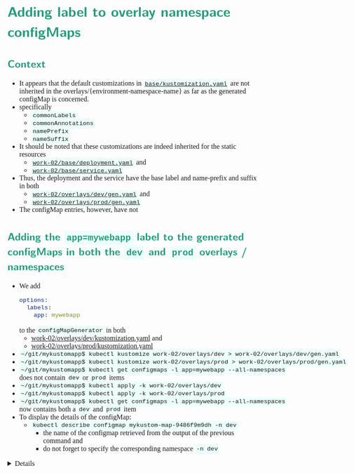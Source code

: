<style>
body {
  font-family: "Spectral", "Gentium Basic", Cardo , "Linux Libertine o", "Palatino Linotype", Cambria, serif;
  font-size: 100% !important;
  padding-right: 12%;
}
code {
  padding: 0.25em;
	
  white-space: pre;
  font-family: "Tlwg mono", Consolas, "Liberation Mono", Menlo, Courier, monospace;
	
  background-color: #ECFFFA;
  //border: 1px solid #ccc;
  //border-radius: 3px;
}

kbd {
  display: inline-block;
  padding: 3px 5px;
  font-family: "Tlwg mono", Consolas, "Liberation Mono", Menlo, Courier, monospace;
  line-height: 10px;
  color: #555;
  vertical-align: middle;
  background-color: #ECFFFA;
  border: solid 1px #ccc;
  border-bottom-color: #bbb;
  border-radius: 3px;
  box-shadow: inset 0 -1px 0 #bbb;
}

h1,h2,h3,h4,h5 {
  color: #269B7D; 
  font-family: "fira sans", "Latin Modern Sans", Calibri, "Trebuchet MS", sans-serif;
}

</style>

# Adding label to overlay namespace configMaps

## Context
- It appears that the default customizations in [`base/kustomization.yaml`](../work-02/base/kustomization.yaml) are not
  inherited in the overlays/{environment-namespace-name} as far as the generated configMap is concerned.
- specifically
  - `commonLabels`
  - `commonAnnotations`
  - `namePrefix`
  - `nameSuffix`
- It should be noted that these customizations are indeed inherited for the static resources
  - [`work-02/base/deployment.yaml`](../work-02/base/deployment.yaml) and
  - [`work-02/base/service.yaml`](../work-02/base/service.yaml)
- Thus, the deployment and the service have the base label and name-prefix and suffix in both 
  - [`work-02/overlays/dev/gen.yaml`](../work-02/overlays/dev/gen.yaml) and
  - [`work-02/overlays/prod/gen.yaml`](../work-02/overlays/prod/gen.yaml)
- The configMap entries, however, have not

## Adding the `app=mywebapp` label to the generated configMaps in both the `dev` and `prod` overlays / namespaces
- We add
  ```yaml
  options:
    labels:
      app: mywebapp
  ```
  to the `configMapGenerator` in both
  - [work-02/overlays/dev/kustomization.yaml](../work-02/overlays/dev/kustomization.yaml) and
  - [work-02/overlays/prod/kustomization.yaml](../work-02/overlays/prod/kustomization.yaml)
- `~/git/mykustomapp$ kubectl kustomize work-02/overlays/dev > work-02/overlays/dev/gen.yaml`
- `~/git/mykustomapp$ kubectl kustomize work-02/overlays/prod > work-02/overlays/prod/gen.yaml`
- `~/git/mykustomapp$ kubectl get configmaps -l app=mywebapp --all-namespaces` does not contain `dev` or `prod` items
- `~/git/mykustomapp$ kubectl apply -k work-02/overlays/dev`
- `~/git/mykustomapp$ kubectl apply -k work-02/overlays/prod`
- `~/git/mykustomapp$ kubectl get configmaps -l app=mywebapp --all-namespaces` now contains both a `dev` and `prod` item
- To display the details of the configMap:
  - `kubectl describe configmap mykustom-map-9486f9m9dh -n dev` 
    - the name of the configmap retrieved from the output of the previous command and 
    - do not forget to specify the corresponding namespace `-n dev`
  

<details>

```bash
(base) willem@mint-22:~/git/mykustomapp$ kubectl get all -l app=mywebapp --all-namespaces
NAMESPACE   NAME                                      READY   STATUS    RESTARTS        AGE
default     pod/kustom-mywebapp-v1-f875df8b-d8h2c     1/1     Running   3 (3d22h ago)   5d10h
dev         pod/kustom-mywebapp-v1-67889f7d79-wrvjc   1/1     Running   3 (3d22h ago)   5d
dev         pod/kustom-mywebapp-v1-67889f7d79-wsms6   1/1     Running   3 (3d22h ago)   5d
prod        pod/kustom-mywebapp-v1-5df468f984-4cc97   1/1     Running   2 (3d22h ago)   4d10h
prod        pod/kustom-mywebapp-v1-5df468f984-4tb6p   1/1     Running   2 (3d22h ago)   4d10h
prod        pod/kustom-mywebapp-v1-5df468f984-mtq7q   1/1     Running   2 (3d22h ago)   4d10h

NAMESPACE   NAME                         TYPE           CLUSTER-IP      EXTERNAL-IP   PORT(S)        AGE
default     service/kustom-mywebapp-v1   LoadBalancer   10.98.186.162   <pending>     80:31683/TCP   5d10h
dev         service/kustom-mywebapp-v1   LoadBalancer   10.105.206.96   <pending>     80:31425/TCP   5d
prod        service/kustom-mywebapp-v1   LoadBalancer   10.101.99.212   <pending>     80:32523/TCP   4d10h

NAMESPACE   NAME                                 READY   UP-TO-DATE   AVAILABLE   AGE
default     deployment.apps/kustom-mywebapp-v1   1/1     1            1           5d10h
dev         deployment.apps/kustom-mywebapp-v1   2/2     2            2           5d
prod        deployment.apps/kustom-mywebapp-v1   3/3     3            3           4d10h

NAMESPACE   NAME                                            DESIRED   CURRENT   READY   AGE
default     replicaset.apps/kustom-mywebapp-v1-59565b8f7c   0         0         0       5d10h
default     replicaset.apps/kustom-mywebapp-v1-f875df8b     1         1         1       5d10h
dev         replicaset.apps/kustom-mywebapp-v1-67889f7d79   2         2         2       5d
prod        replicaset.apps/kustom-mywebapp-v1-5df468f984   3         3         3       4d10h
(base) willem@mint-22:~/git/mykustomapp$ kubectl apply -k work-02/overlays/dev
# Warning: 'bases' is deprecated. Please use 'resources' instead. Run 'kustomize edit fix' to update your Kustomization automatically.
# Warning: 'commonLabels' is deprecated. Please use 'labels' instead. Run 'kustomize edit fix' to update your Kustomization automatically.
configmap/mykustom-map-9486f9m9dh configured
service/kustom-mywebapp-v1 unchanged
deployment.apps/kustom-mywebapp-v1 unchanged
(base) willem@mint-22:~/git/mykustomapp$ kubectl get all -l app=mywebapp --all-namespaces
NAMESPACE   NAME                                      READY   STATUS    RESTARTS        AGE
default     pod/kustom-mywebapp-v1-f875df8b-d8h2c     1/1     Running   3 (3d22h ago)   5d10h
dev         pod/kustom-mywebapp-v1-67889f7d79-wrvjc   1/1     Running   3 (3d22h ago)   5d
dev         pod/kustom-mywebapp-v1-67889f7d79-wsms6   1/1     Running   3 (3d22h ago)   5d
prod        pod/kustom-mywebapp-v1-5df468f984-4cc97   1/1     Running   2 (3d22h ago)   4d10h
prod        pod/kustom-mywebapp-v1-5df468f984-4tb6p   1/1     Running   2 (3d22h ago)   4d10h
prod        pod/kustom-mywebapp-v1-5df468f984-mtq7q   1/1     Running   2 (3d22h ago)   4d10h

NAMESPACE   NAME                         TYPE           CLUSTER-IP      EXTERNAL-IP   PORT(S)        AGE
default     service/kustom-mywebapp-v1   LoadBalancer   10.98.186.162   <pending>     80:31683/TCP   5d10h
dev         service/kustom-mywebapp-v1   LoadBalancer   10.105.206.96   <pending>     80:31425/TCP   5d
prod        service/kustom-mywebapp-v1   LoadBalancer   10.101.99.212   <pending>     80:32523/TCP   4d10h

NAMESPACE   NAME                                 READY   UP-TO-DATE   AVAILABLE   AGE
default     deployment.apps/kustom-mywebapp-v1   1/1     1            1           5d10h
dev         deployment.apps/kustom-mywebapp-v1   2/2     2            2           5d
prod        deployment.apps/kustom-mywebapp-v1   3/3     3            3           4d10h

NAMESPACE   NAME                                            DESIRED   CURRENT   READY   AGE
default     replicaset.apps/kustom-mywebapp-v1-59565b8f7c   0         0         0       5d10h
default     replicaset.apps/kustom-mywebapp-v1-f875df8b     1         1         1       5d10h
dev         replicaset.apps/kustom-mywebapp-v1-67889f7d79   2         2         2       5d
prod        replicaset.apps/kustom-mywebapp-v1-5df468f984   3         3         3       4d10h
(base) willem@mint-22:~/git/mykustomapp$ kubectl get configmaps
NAME                                DATA   AGE
kube-root-ca.crt                    1      6d7h
kustom-mykustom-map-v1-bht92hd6gm   3      5d10h
kustom-mykustom-map-v1-k98kg64km2   3      5d10h
(base) willem@mint-22:~/git/mykustomapp$ kubectl get configmaps -l app=mywebapp --all-namespaces
NAMESPACE   NAME                                DATA   AGE
default     kustom-mykustom-map-v1-bht92hd6gm   3      5d10h
default     kustom-mykustom-map-v1-k98kg64km2   3      5d10h
dev         mykustom-map-9486f9m9dh             3      5d
(base) willem@mint-22:~/git/mykustomapp$ kubectl get configmaps  --all-namespaces
NAMESPACE              NAME                                                   DATA   AGE
default                kube-root-ca.crt                                       1      6d7h
default                kustom-mykustom-map-v1-bht92hd6gm                      3      5d10h
default                kustom-mykustom-map-v1-k98kg64km2                      3      5d10h
dev                    kube-root-ca.crt                                       1      5d
dev                    mykustom-map-9486f9m9dh                                3      5d
kube-node-lease        kube-root-ca.crt                                       1      6d7h
kube-public            cluster-info                                           1      6d7h
kube-public            kube-root-ca.crt                                       1      6d7h
kube-system            coredns                                                1      6d7h
kube-system            extension-apiserver-authentication                     6      6d7h
kube-system            kube-apiserver-legacy-service-account-token-tracking   1      6d7h
kube-system            kube-proxy                                             2      6d7h
kube-system            kube-root-ca.crt                                       1      6d7h
kube-system            kubeadm-config                                         1      6d7h
kube-system            kubelet-config                                         1      6d7h
kubernetes-dashboard   kube-root-ca.crt                                       1      6d7h
kubernetes-dashboard   kubernetes-dashboard-settings                          0      6d7h
prod                   kube-root-ca.crt                                       1      5d
prod                   mykustom-map-kcc8f98gcc                                3      4d10h
(base) willem@mint-22:~/git/mykustomapp$ kubectl apply -k work-02/overlays/prod
# Warning: 'bases' is deprecated. Please use 'resources' instead. Run 'kustomize edit fix' to update your Kustomization automatically.
# Warning: 'commonLabels' is deprecated. Please use 'labels' instead. Run 'kustomize edit fix' to update your Kustomization automatically.
configmap/mykustom-map-kcc8f98gcc configured
service/kustom-mywebapp-v1 unchanged
deployment.apps/kustom-mywebapp-v1 unchanged
(base) willem@mint-22:~/git/mykustomapp$ kubectl get configmaps -l app=mywebapp --all-namespaces
NAMESPACE   NAME                                DATA   AGE
default     kustom-mykustom-map-v1-bht92hd6gm   3      5d10h
default     kustom-mykustom-map-v1-k98kg64km2   3      5d10h
dev         mykustom-map-9486f9m9dh             3      5d
prod        mykustom-map-kcc8f98gcc             3      4d10h
(base) willem@mint-22:~/git/mykustomapp$ kubectl get all -l app=mywebapp --all-namespaces
NAMESPACE   NAME                                      READY   STATUS    RESTARTS        AGE
default     pod/kustom-mywebapp-v1-f875df8b-d8h2c     1/1     Running   3 (3d22h ago)   5d10h
dev         pod/kustom-mywebapp-v1-67889f7d79-wrvjc   1/1     Running   3 (3d22h ago)   5d
dev         pod/kustom-mywebapp-v1-67889f7d79-wsms6   1/1     Running   3 (3d22h ago)   5d
prod        pod/kustom-mywebapp-v1-5df468f984-4cc97   1/1     Running   2 (3d22h ago)   4d10h
prod        pod/kustom-mywebapp-v1-5df468f984-4tb6p   1/1     Running   2 (3d22h ago)   4d10h
prod        pod/kustom-mywebapp-v1-5df468f984-mtq7q   1/1     Running   2 (3d22h ago)   4d10h

NAMESPACE   NAME                         TYPE           CLUSTER-IP      EXTERNAL-IP   PORT(S)        AGE
default     service/kustom-mywebapp-v1   LoadBalancer   10.98.186.162   <pending>     80:31683/TCP   5d10h
dev         service/kustom-mywebapp-v1   LoadBalancer   10.105.206.96   <pending>     80:31425/TCP   5d
prod        service/kustom-mywebapp-v1   LoadBalancer   10.101.99.212   <pending>     80:32523/TCP   4d10h

NAMESPACE   NAME                                 READY   UP-TO-DATE   AVAILABLE   AGE
default     deployment.apps/kustom-mywebapp-v1   1/1     1            1           5d10h
dev         deployment.apps/kustom-mywebapp-v1   2/2     2            2           5d
prod        deployment.apps/kustom-mywebapp-v1   3/3     3            3           4d10h

NAMESPACE   NAME                                            DESIRED   CURRENT   READY   AGE
default     replicaset.apps/kustom-mywebapp-v1-59565b8f7c   0         0         0       5d10h
default     replicaset.apps/kustom-mywebapp-v1-f875df8b     1         1         1       5d10h
dev         replicaset.apps/kustom-mywebapp-v1-67889f7d79   2         2         2       5d
prod        replicaset.apps/kustom-mywebapp-v1-5df468f984   3         3         3       4d10h
(base) willem@mint-22:~/git/mykustomapp$ kubectl get configmaps -l app=mywebapp --all-namespaces
NAMESPACE   NAME                                DATA   AGE
default     kustom-mykustom-map-v1-bht92hd6gm   3      5d10h
default     kustom-mykustom-map-v1-k98kg64km2   3      5d10h
dev         mykustom-map-9486f9m9dh             3      5d
prod        mykustom-map-kcc8f98gcc             3      4d10h
(base) willem@mint-22:~/git/mykustomapp$ kubectl describe configmap mykustom-map-9486f9m9dh 
Error from server (NotFound): configmaps "mykustom-map-9486f9m9dh" not found
(base) willem@mint-22:~/git/mykustomapp$ kubectl describe configmap mykustom-map-9486f9m9dh -all-namespaces
error: unknown shorthand flag: 'a' in -all-namespaces
See 'kubectl describe --help' for usage.
(base) willem@mint-22:~/git/mykustomapp$ kubectl describe configmap mykustom-map-9486f9m9dh --all-namespaces
error: a resource cannot be retrieved by name across all namespaces
(base) willem@mint-22:~/git/mykustomapp$ kubectl describe configmap mykustom-map-9486f9m9dh -n dev
Name:         mykustom-map-9486f9m9dh
Namespace:    dev
Labels:       app=mywebapp
Annotations:  <none>

Data
====
BG_COLOR:
----
#519162

CUSTOM_HEADER:
----
welcome to the kustomized DEV environment

FONT_COLOR:
----
#FFFFFF


BinaryData
====

Events:  <none>
(base) willem@mint-22:~/git/mykustomapp$ kubectl describe configmap -n prod mykustom-map-kcc8f98gcc
Name:         mykustom-map-kcc8f98gcc
Namespace:    prod
Labels:       app=mywebapp
Annotations:  <none>

Data
====
BG_COLOR:
----
#961212

CUSTOM_HEADER:
----
welcome to the kustomized PROD environment

FONT_COLOR:
----
#FFFFFF


BinaryData
====

Events:  <none>
(base) willem@mint-22:~/git/mykustomapp$ 

```

</details>